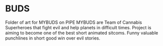 # BUDS
Folder of art for MYBUDS on PIPE
MYBUDS are Team of Cannabis Superheroes that fight evil and help planets in difficult times. Project is aiming to become one of the best short animated sitcoms. Funny valuable punchlines in short good win over evil stories.
